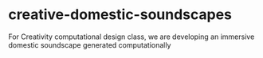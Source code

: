 # creative-domestic-soundscapes
For Creativity computational design class, we are developing an immersive domestic soundscape generated computationally 
